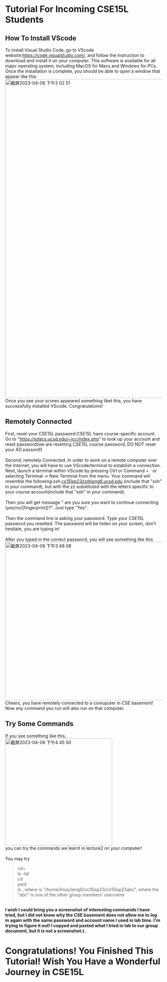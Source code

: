 # Tutorial For Incoming CSE15L Students
## How To Install VScode
To install Visual Studio Code, go to VScode website:https://code.visualstudio.com/, and follow the instruction to download and install it on your computer. This software is available for all major operating system, including MacOS for Macs and Windows for PCs. Once the installation is complete, you should be able to open a window that appear like this<img width="1026" alt="截屏2023-04-06 下午3 02 51" src="https://user-images.githubusercontent.com/130001791/230502689-f8e81594-6c3f-4bfb-b58c-16ec4b326cdc.png"><br>
Once you see your screen appeared something liket this, you have successfully installed VScode. Congratulations!
## Remotely Connected
  First, reset your CSE15L password:CSE15L have course-specific account. Go to "https://sdacs.ucsd.edu/~icc/index.php" to look up your account and reset password(we are resetting CSE15L course password, DO NOT reset your AD passord!) <br><br>
  Second, remotely Connected. In order to work on a remote computer over the Internet, you will have to use VScode/terminal to establish a connection.
Next, launch a terminal within VScode by pressing Ctrl or Command + ` or selecting Terminal → New Terminal from the menu. Your command will resemble the following:*ssh cs15lsp23zz@ieng6.ucsd.edu* (include that "ssh" in your command), but with the zz substituted with the letters specific to your course account(include that "ssh" in your command).<br><br>
Then you will get message " are you sure you want to continue connecting (yes/no/[fingerprint])?". Just type "Yes".<br><br>
Then the command line is asking your password. Type your CSE15L password you resetted. The password will be hiden on your screen, don't hesitate, you are typing in!<br><br>
After you typed in the correct password, you will see something like this <img width="509" alt="截屏2023-04-06 下午3 48 08" src="https://user-images.githubusercontent.com/130001791/230507637-4b994777-6eed-455b-86b9-ea34e64079c0.png"><br>
Cheers, you have remotely connected to a comuputer in CSE basement! Now any command you run will also run on that computer.
## Try Some Commands
If you see something like this,<br>
<img width="344" alt="截屏2023-04-06 下午4 45 50" src="https://user-images.githubusercontent.com/130001791/230513313-05350816-3331-4cde-9447-05fa0917d5bf.png"><br>
you can try the commands we learnt in lecture2 on your computer!<br><br>
You may try<br>
> cd~<br>
> ls -lat<br>
> cd<br>
> pwd<br>
> ls <directory>, where <directory> is "/home/linux/ieng6/cs15lsp23/cs15lsp23abc", where the "abc" is one of the other group members’ username
<br><br>

**I wish I could bring you a screenshot of interesting commands I have tried, but I did not know why the CSE basement does not allow me to log in again with the same password and account name I used in lab time. I'm trying to figure it out! I copyed and pasted what I tried in lab to our group document, but it is not a screenshot:( .**

# Congratulations! You Finished This Tutorial! Wish You Have a Wonderful Journey in CSE15L
